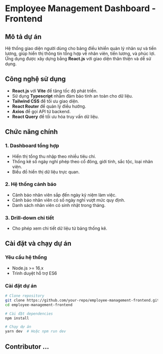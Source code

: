 # Employee Management Dashboard - Frontend

## Mô tả dự án

Hệ thống giao diện người dùng cho bảng điều khiển quản lý nhân sự và tiền lương, giúp hiển thị thông tin tổng hợp về nhân viên, tiền lương, và phúc lợi. Ứng dụng được xây dựng bằng **React.js** với giao diện thân thiện và dễ sử dụng.

## Công nghệ sử dụng

- **React.js** với **Vite** để tăng tốc độ phát triển.
- Sử dụng **Typescript** nhằm đảm bảo tính an toàn cho dữ liệu.
- **Tailwind CSS** để tối ưu giao diện.
- **React Router** để quản lý điều hướng.
- **Axios** để gọi API từ backend.
- **React Query** để tối ưu hóa truy vấn dữ liệu.

## Chức năng chính

### 1. Dashboard tổng hợp

- Hiển thị tổng thu nhập theo nhiều tiêu chí.
- Thống kê số ngày nghỉ phép theo cổ đông, giới tính, sắc tộc, loại nhân viên.
- Biểu đồ hiển thị dữ liệu trực quan.

### 2. Hệ thống cảnh báo

- Cảnh báo nhân viên sắp đến ngày kỷ niệm làm việc.
- Cảnh báo nhân viên có số ngày nghỉ vượt mức quy định.
- Danh sách nhân viên có sinh nhật trong tháng.

### 3. Drill-down chi tiết

- Cho phép xem chi tiết dữ liệu từ bảng thống kê.

## Cài đặt và chạy dự án

### Yêu cầu hệ thống

- Node.js >= 16.x
- Trình duyệt hỗ trợ ES6

### Cài đặt dự án

```sh
# Clone repository
git clone https://github.com/your-repo/employee-management-frontend.git
cd employee-management-frontend

# Cài đặt dependencies
npm install

# Chạy dự án
yarn dev  # Hoặc npm run dev
```

## Contributor ...
